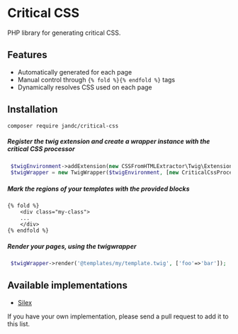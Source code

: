 # Critical CSS

PHP library for generating critical CSS.

## Features

* Automatically generated for each page
* Manual control through `{% fold %}{% endfold %}` tags
* Dynamically resolves CSS used on each page

## Installation

``composer require jandc/critical-css ``

##### Register the twig extension and create a wrapper instance with the critical CSS processor
```php
 $twigEnvironment->addExtension(new CSSFromHTMLExtractor\Twig\Extension());
 $twigWrapper = new TwigWrapper($twigEnvironment, [new CriticalCssProcessor()]);
 ```
##### Mark the regions of your templates with the provided blocks
```twig
{% fold %}
    <div class="my-class">
    ...
    </div>
{% endfold %}
```

##### Render your pages, using the twigwrapper
```php
 $twigWrapper->render('@templates/my/template.twig', ['foo'=>'bar']);
 ```
 
## Available implementations

* [Silex](https://github.com/JanDC/critical-css-silex)

If you have your own implementation, please send a pull request to add it to this list.

